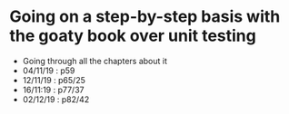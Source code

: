 # Going on a step-by-step basis with the goaty book over unit testing

- Going through all the chapters about it
- 04/11/19 : p59
- 12/11/19 : p65/25
- 16/11:19 : p77/37
- 02/12/19 : p82/42
